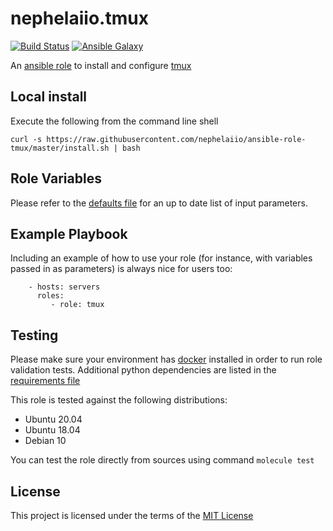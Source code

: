 # nephelaiio.tmux

[![Build Status](https://github.com/nephelaiio/ansible-role-tmux/workflows/.github/workflows/main.yml/badge.svg)](https://travis-ci.org/nephelaiio/ansible-role-tmux)
[![Ansible Galaxy](http://img.shields.io/badge/ansible--galaxy-nephelaiio.tmux-blue.svg)](https://galaxy.ansible.com/nephelaiio/tmux/)

An [ansible role](https://galaxy.ansible.com/nephelaiio/tmux) to install and configure [tmux](https://tmux.github.io)

## Local install

Execute the following from the command line shell

```
curl -s https://raw.githubusercontent.com/nephelaiio/ansible-role-tmux/master/install.sh | bash
```

## Role Variables

Please refer to the [defaults file](/defaults/main.yml) for an up to date list of input parameters.

## Example Playbook

Including an example of how to use your role (for instance, with variables passed in as parameters) is always nice for users too:

```
    - hosts: servers
      roles:
         - role: tmux
```

## Testing

Please make sure your environment has [docker](https://www.docker.com) installed in order to run role validation tests. Additional python dependencies are listed in the [requirements file](https://github.com/nephelaiio/ansible-role-requirements/blob/master/requirements.txt)

This role is tested against the following distributions:

  * Ubuntu 20.04
  * Ubuntu 18.04
  * Debian 10

You can test the role directly from sources using command ` molecule test `

## License

This project is licensed under the terms of the [MIT License](/LICENSE)
